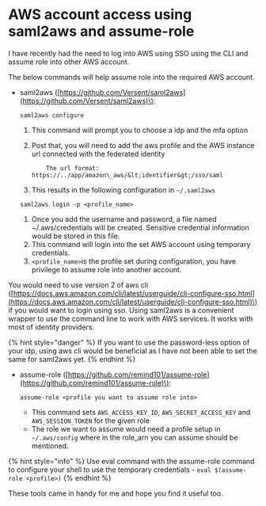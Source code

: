 # AWS account access using saml2aws and assume-role

I have recently had the need to log into AWS using SSO using the CLI and assume role into other AWS account. 

The below commands will help assume role into the required AWS account. 

* saml2aws \([https://github.com/Versent/saml2aws](https://github.com/Versent/saml2aws)\): 

  `saml2aws configure` 

  1. This command will prompt you to choose a idp and the mfa option
  2. Post that, you will need to add the aws profile and the AWS instance url connected with the federated identity

             The url format: https://../app/amazon\_aws/&lt;identifier&gt;/sso/saml

  3. This results in the following configuration in `~/.saml2aws`

  `saml2aws login -p <profile_name>` 

  1. Once you add the username and password, a file named ~/.aws/credentials will be created. Sensitive credential information would be stored in this file.
  2. This command will login into the set AWS account using temporary credentials.
  3. `<profile_name>`is the profile set during configuration, you have privilege to assume role into another account.

You would need to use version 2 of aws cli \([https://docs.aws.amazon.com/cli/latest/userguide/cli-configure-sso.html](https://docs.aws.amazon.com/cli/latest/userguide/cli-configure-sso.html)\) if you would want to login using sso. Using saml2aws is a convenient wrapper to use the command line to work with AWS services. It works with most of identity providers.

{% hint style="danger" %}
If you want to use the password-less option of your idp, using aws cli would be beneficial as I have not been able to set the same for saml2aws yet.
{% endhint %}

* assume-role \([https://github.com/remind101/assume-role](https://github.com/remind101/assume-role)\):

  `assume-role <profile you want to assume role into>`

  * This command sets `AWS_ACCESS_KEY_ID`, `AWS_SECRET_ACCESS_KEY` and `AWS_SESSION_TOKEN` for the given role
  * The role we want to assume would need a profile setup in `~/.aws/config` where in the role\_arn you can assume should be mentioned.

{% hint style="info" %}
Use eval command with the assume-role command to configure your shell to use the temporary credentials - `eval $(assume-role <profile>)`
{% endhint %}

These tools came in handy for me and hope you find it useful too.

